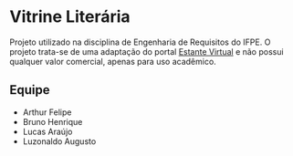 # Vitrine Literária

Projeto utilizado na disciplina de Engenharia de Requisitos do IFPE.
O projeto trata-se de uma adaptação do portal [Estante Virtual](https://www.estantevirtual.com.br/) e não possui qualquer valor comercial, apenas para uso acadêmico.

## Equipe

* Arthur Felipe
* Bruno Henrique
* Lucas Araújo
* Luzonaldo Augusto
